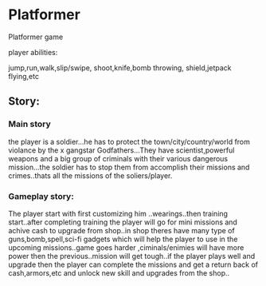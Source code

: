 # Platformer
 
Platformer game


player abilities:

jump,run,walk,slip/swipe,
shoot,knife,bomb throwing,
shield,jetpack flying,etc

## Story:

### Main story
the player is a soldier...he has to protect the town/city/country/world from violance by the x gangstar Godfathers...They have scientist,powerful weapons and a big group of criminals with their various dangerous mission...the soldier has to stop them from accomplish their missions and crimes..thats all the missions of the soliers/player.

### Gameplay story:
The player start with first customizing him ..wearings..then training start..after completing training the player will go for mini missions and achive cash to upgrade from shop..in shop theres have many type of guns,bomb,spell,sci-fi gadgets which will help the player to use in the upcoming missions..game goes harder ,ciminals/enimies will have more power then the previous..mission will get tough..if the player plays well and upgrade then the player can complete the missions and get a return back of cash,armors,etc and unlock new skill and upgrades from the shop..


